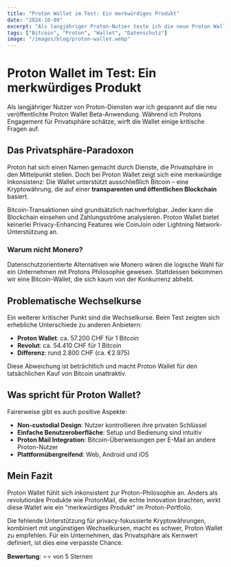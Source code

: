 ```yaml
---
title: "Proton Wallet im Test: Ein merkwürdiges Produkt"
date: "2024-10-09"
excerpt: "Als langjähriger Proton-Nutzer teste ich die neue Proton Wallet Beta. Trotz Protons Fokus auf Privatsphäre unterstützt die Wallet nur Bitcoin – eine Kryptowährung ohne inherente Datenschutzfunktionen."
tags: ["Bitcoin", "Proton", "Wallet", "Datenschutz"]
image: "/images/blog/proton-wallet.webp"
---
```


# Proton Wallet im Test: Ein merkwürdiges Produkt

Als langjähriger Nutzer von Proton-Diensten war ich gespannt auf die neu veröffentlichte Proton Wallet Beta-Anwendung. Während ich Protons Engagement für Privatsphäre schätze, wirft die Wallet einige kritische Fragen auf.

## Das Privatsphäre-Paradoxon

Proton hat sich einen Namen gemacht durch Dienste, die Privatsphäre in den Mittelpunkt stellen. Doch bei Proton Wallet zeigt sich eine merkwürdige Inkonsistenz: Die Wallet unterstützt ausschließlich Bitcoin – eine Kryptowährung, die auf einer **transparenten und öffentlichen Blockchain** basiert.

Bitcoin-Transaktionen sind grundsätzlich nachverfolgbar. Jeder kann die Blockchain einsehen und Zahlungsströme analysieren. Proton Wallet bietet keinerlei Privacy-Enhancing Features wie CoinJoin oder Lightning Network-Unterstützung an.

### Warum nicht Monero?

Datenschutzorientierte Alternativen wie Monero wären die logische Wahl für ein Unternehmen mit Protons Philosophie gewesen. Stattdessen bekommen wir eine Bitcoin-Wallet, die sich kaum von der Konkurrenz abhebt.

## Problematische Wechselkurse

Ein weiterer kritischer Punkt sind die Wechselkurse. Beim Test zeigten sich erhebliche Unterschiede zu anderen Anbietern:

- **Proton Wallet**: ca. 57.200 CHF für 1 Bitcoin
- **Revolut**: ca. 54.410 CHF für 1 Bitcoin
- **Differenz**: rund 2.800 CHF (ca. €2.975)

Diese Abweichung ist beträchtlich und macht Proton Wallet für den tatsächlichen Kauf von Bitcoin unattraktiv.

## Was spricht für Proton Wallet?

Fairerweise gibt es auch positive Aspekte:

- **Non-custodial Design**: Nutzer kontrollieren ihre privaten Schlüssel
- **Einfache Benutzeroberfläche**: Setup und Bedienung sind intuitiv
- **Proton Mail Integration**: Bitcoin-Überweisungen per E-Mail an andere Proton-Nutzer
- **Plattformübergreifend**: Web, Android und iOS

## Mein Fazit

Proton Wallet fühlt sich inkonsistent zur Proton-Philosophie an. Anders als revolutionäre Produkte wie ProtonMail, die echte Innovation brachten, wirkt diese Wallet wie ein "merkwürdiges Produkt" im Proton-Portfolio.

Die fehlende Unterstützung für privacy-fokussierte Kryptowährungen, kombiniert mit ungünstigen Wechselkursen, macht es schwer, Proton Wallet zu empfehlen. Für ein Unternehmen, das Privatsphäre als Kernwert definiert, ist dies eine verpasste Chance.

**Bewertung**: ⭐⭐ von 5 Sternen
